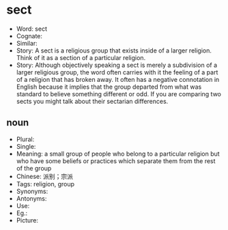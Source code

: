 # sect

- Word: sect
- Cognate: 
- Similar: 
- Story: A sect is a religious group that exists inside of a larger religion. Think of it as a section of a particular religion.
- Story: Although objectively speaking a sect is merely a subdivision of a larger religious group, the word often carries with it the feeling of a part of a religion that has broken away. It often has a negative connotation in English because it implies that the group departed from what was standard to believe something different or odd. If you are comparing two sects you might talk about their sectarian differences.

## noun

- Plural: 
- Single: 
- Meaning: a small group of people who belong to a particular religion but who have some beliefs or practices which separate them from the rest of the group
- Chinese: 派别；宗派
- Tags: religion, group
- Synonyms: 
- Antonyms: 
- Use: 
- Eg.: 
- Picture: 

